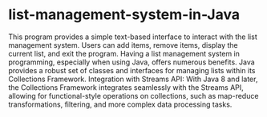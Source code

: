 # list-management-system-in-Java
This program provides a simple text-based interface to interact with the list management system. Users can add items, remove items, display the current list, and exit the program. Having a list management system in programming, especially when using Java, offers numerous benefits. Java provides a robust set of classes and interfaces for managing lists within its Collections Framework.
Integration with Streams API: With Java 8 and later, the Collections Framework integrates seamlessly with the Streams API, allowing for functional-style operations on collections, such as map-reduce transformations, filtering, and more complex data processing tasks.
